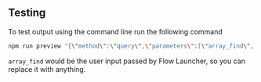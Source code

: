 ## Testing
To test output using the command line run the following command

```bash
npm run preview "{\"method\":\"query\",\"parameters\":[\"array_find\", false]}"
```

`array_find` would be the user input passed by Flow Launcher, so you can replace it with anything.